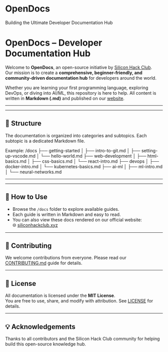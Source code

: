 # OpenDocs
Building the Ultimate Developer Documentation Hub


# OpenDocs – Developer Documentation Hub

Welcome to **OpenDocs**, an open-source initiative by [Silicon Hack Club](https://siliconhackclub.xyz).  
Our mission is to create a **comprehensive, beginner-friendly, and community-driven documentation hub** for developers around the world.  

Whether you are learning your first programming language, exploring DevOps, or diving into AI/ML, this repository is here to help. All content is written in **Markdown (.md)** and published on our [website](https://siliconhackclub.xyz).

---
---
## 📂 Structure

The documentation is organized into categories and subtopics. Each subtopic is a dedicated Markdown file.  

Example:
/docs
├── getting-started
│ ├── intro-to-git.md
│ ├── setting-up-vscode.md
│ └── hello-world.md
├── web-development
│ ├── html-basics.md
│ ├── css-basics.md
│ └── react-intro.md
├── devops
│ ├── docker-intro.md
│ └── kubernetes-basics.md
├── ai-ml
│ ├── ml-intro.md
│ └── neural-networks.md

---

---

## 🚀 How to Use

- Browse the `/docs` folder to explore available guides.
- Each guide is written in Markdown and easy to read.
- You can also view these docs rendered on our official website:  
  🌐 [siliconhackclub.xyz](https://siliconhackclub.xyz)

---

## 🤝 Contributing

We welcome contributions from everyone. Please read our [CONTRIBUTING.md](CONTRIBUTING.md) guide for details.

---

## 📜 License

All documentation is licensed under the **MIT License**.  
You are free to use, share, and modify with attribution. See [LICENSE](LICENSE) for details.

---

## 💡 Acknowledgements

Thanks to all contributors and the Silicon Hack Club community for helping build this open-source knowledge hub.
